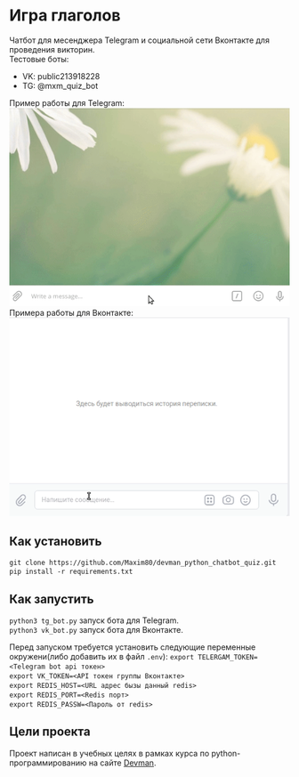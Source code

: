 # Игра глаголов
Чатбот для месенджера Telegram и социальной сети Вконтакте для проведения викторин.  
Тестовые боты:  
* VK: public213918228  
* TG: @mxm_quiz_bot  

Пример работы для Telegram:  
![](./examination_tg.gif)  
Примера работы для Вконтакте:  
![](./examination_vk.gif)  

## Как установить
```
git clone https://github.com/Maxim80/devman_python_chatbot_quiz.git  
pip install -r requirements.txt  
```

## Как запустить
`python3 tg_bot.py` запуск бота для Telegram.  
`python3 vk_bot.py` запуск бота для Вконтакте.  

Перед запуском требуется установить следующие переменные окружени(либо добавить их в файл `.env`):
`export TELERGAM_TOKEN=<Telegram bot api токен>`  
`export VK_TOKEN=<API токен группы Вконтакте>`  
`export REDIS_HOST=<URL адрес бызы данный redis>`  
`export REDIS_PORT=<Redis порт>`  
`export REDIS_PASSW=<Пароль от redis>`  


## Цели проекта
Проект написан в учебных целях в рамках курса по python-программированию на сайте [Devman](https://dvmn.org/).
